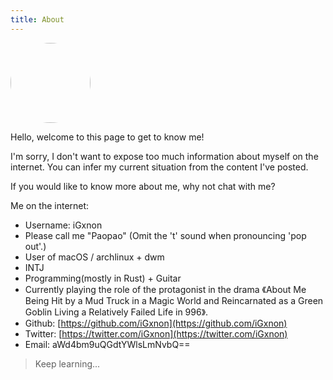 ```yaml
---
title: About
---
```


<img src="/images/logo.png" width=128 height=128 style="border-radius: 100%;"/>

Hello, welcome to this page to get to know me!

I'm sorry, I don't want to expose too much information about myself on the internet. You can infer my current situation from the content I've posted.

If you would like to know more about me, why not chat with me?

Me on the internet:

+ Username: iGxnon
+ Please call me "Paopao" (Omit the 't' sound when pronouncing 'pop out'.)
+ User of macOS / archlinux + dwm
+ INTJ
+ Programming(mostly in Rust) + Guitar
+ Currently playing the role of the protagonist in the drama 《About Me Being Hit by a Mud Truck in a Magic World and Reincarnated as a Green Goblin Living a Relatively Failed Life in 996》.
+ Github: [https://github.com/iGxnon](https://github.com/iGxnon)
+ Twitter: [https://twitter.com/iGxnon](https://twitter.com/iGxnon)
+ Email: aWd4bm9uQGdtYWlsLmNvbQ==

> Keep learning...
